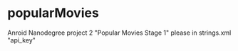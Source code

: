 # popularMovies
Anroid Nanodegree project 2 "Popular Movies Stage 1"
please in strings.xml "api_key"
